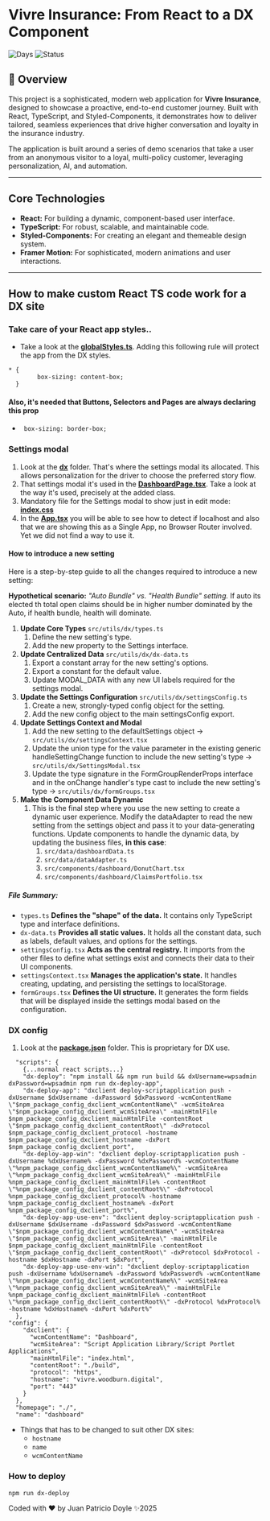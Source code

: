 # Vivre Insurance: From React to a DX Component

![Days](https://img.shields.io/static/v1?label=Working-Days&message=4&color=blue)
![Status](https://img.shields.io/static/v1?label=Done-Status&message=100%&color=green)
## 🚀 Overview

This project is a sophisticated, modern web application for **Vivre Insurance**, designed to showcase a proactive, end-to-end customer journey. Built with React, TypeScript, and Styled-Components, it demonstrates how to deliver tailored, seamless experiences that drive higher conversation and loyalty in the insurance industry.

The application is built around a series of demo scenarios that take a user from an anonymous visitor to a loyal, multi-policy customer, leveraging personalization, AI, and automation.

---

## Core Technologies

* **React:** For building a dynamic, component-based user interface.
* **TypeScript:** For robust, scalable, and maintainable code.
* **Styled-Components:** For creating an elegant and themeable design system.
* **Framer Motion:** For sophisticated, modern animations and user interactions.


---

## How to make custom React TS code work for a DX site

### Take care of your React app styles..

* Take a look at the **[globalStyles.ts](src/styles/globalStyles.ts)**. Adding this following rule will protect the app from the DX styles.

```
* {
        box-sizing: content-box;
  }
  ```

#### Also, it's needed that Buttons, Selectors and Pages are always declaring this prop

- ``` box-sizing: border-box;```

### Settings modal

1. Look at the **[dx](src/utils/dx)** folder. That's where the settings modal its allocated. This allows personalization for the driver to choose the preferred story flow.
2. That settings modal it's used in the **[DashboardPage.tsx](src/pages/DashboardPage.tsx)**. Take a look at the way it's used, precisely at the added class.
3. Mandatory file for the Settings modal to show just in edit mode: **[index.css](src/index.css)**
4. In the **[App.tsx](src/App.tsx)** you will be able to see how to detect if localhost and also that we are showing this as a Single App, no Browser Router involved. Yet we did not find a way to use it.

#### How to introduce a new setting

Here is a step-by-step guide to all the changes required to introduce a new setting:

**Hypothetical scenario:** _"Auto Bundle" vs. "Health Bundle" setting._ If auto its elected th total open claims should be in higher number dominated by the Auto, if health bundle, health will dominate.

1. **Update Core Types** `src/utils/dx/types.ts`
   1. Define the new setting's type. 
   2. Add the new property to the Settings interface.
2. **Update Centralized Data** `src/utils/dx/dx-data.ts`
   1. Export a constant array for the new setting's options.
   2. Export a constant for the default value.
   3. Update MODAL_DATA with any new UI labels required for the settings modal.
3. **Update the Settings Configuration** `src/utils/dx/settingsConfig.ts`
   1. Create a new, strongly-typed config object for the setting.
   2. Add the new config object to the main settingsConfig export.
4. **Update Settings Context and Modal**
   1. Add the new setting to the defaultSettings object -> `src/utils/dx/settingsContext.tsx`
   2. Update the union type for the value parameter in the existing generic handleSettingChange function to include the new setting's type -> `src/utils/dx/SettingsModal.tsx`
   3. Update the type signature in the FormGroupRenderProps interface and in the onChange handler's type cast to include the new setting's type -> `src/utils/dx/formGroups.tsx`
5. **Make the Component Data Dynamic**
   1. This is the final step where you use the new setting to create a dynamic user experience. Modify the dataAdapter to read the new setting from the settings object and pass it to your data-generating functions. Update components to handle the dynamic data, by updating the business files, **in this case**:
      1. `src/data/dashboardData.ts`
      2. `src/data/dataAdapter.ts`
      3. `src/components/dashboard/DonutChart.tsx`
      4. `src/components/dashboard/ClaimsPortfolio.tsx`

##### File Summary:

* `types.ts` **Defines the "shape" of the data.** It contains only TypeScript type and interface definitions.
* `dx-data.ts` **Provides all static values.** It holds all the constant data, such as labels, default values, and options for the settings.
* `settingsConfig.tsx` **Acts as the central registry.** It imports from the other files to define what settings exist and connects their data to their UI components.
* `settingsContext.tsx` **Manages the application's state.** It handles creating, updating, and persisting the settings to localStorage.
* `formGroups.tsx` **Defines the UI structure.** It generates the form fields that will be displayed inside the settings modal based on the configuration.


### DX config
1. Look at the **[package.json](package.json)** folder. This is proprietary for DX use.
```
  "scripts": {
    {...normal react scripts...}
    "dx-deploy": "npm install && npm run build && dxUsername=wpsadmin dxPassword=wpsadmin npm run dx-deploy-app",
    "dx-deploy-app": "dxclient deploy-scriptapplication push -dxUsername $dxUsername -dxPassword $dxPassword -wcmContentName \"$npm_package_config_dxclient_wcmContentName\" -wcmSiteArea \"$npm_package_config_dxclient_wcmSiteArea\" -mainHtmlFile $npm_package_config_dxclient_mainHtmlFile -contentRoot \"$npm_package_config_dxclient_contentRoot\" -dxProtocol $npm_package_config_dxclient_protocol -hostname $npm_package_config_dxclient_hostname -dxPort $npm_package_config_dxclient_port",
    "dx-deploy-app-win": "dxclient deploy-scriptapplication push -dxUsername %dxUsername% -dxPassword %dxPassword% -wcmContentName \"%npm_package_config_dxclient_wcmContentName%\" -wcmSiteArea \"%npm_package_config_dxclient_wcmSiteArea%\" -mainHtmlFile %npm_package_config_dxclient_mainHtmlFile% -contentRoot \"%npm_package_config_dxclient_contentRoot%\" -dxProtocol %npm_package_config_dxclient_protocol% -hostname %npm_package_config_dxclient_hostname% -dxPort %npm_package_config_dxclient_port%",
    "dx-deploy-app-use-env": "dxclient deploy-scriptapplication push -dxUsername $dxUsername -dxPassword $dxPassword -wcmContentName \"$npm_package_config_dxclient_wcmContentName\" -wcmSiteArea \"$npm_package_config_dxclient_wcmSiteArea\" -mainHtmlFile $npm_package_config_dxclient_mainHtmlFile -contentRoot \"$npm_package_config_dxclient_contentRoot\" -dxProtocol $dxProtocol -hostname $dxHostname -dxPort $dxPort",
    "dx-deploy-app-use-env-win": "dxclient deploy-scriptapplication push -dxUsername %dxUsername% -dxPassword %dxPassword% -wcmContentName \"%npm_package_config_dxclient_wcmContentName%\" -wcmSiteArea \"%npm_package_config_dxclient_wcmSiteArea%\" -mainHtmlFile %npm_package_config_dxclient_mainHtmlFile% -contentRoot \"%npm_package_config_dxclient_contentRoot%\" -dxProtocol %dxProtocol% -hostname %dxHostname% -dxPort %dxPort%"
  },
"config": {
    "dxclient": {
      "wcmContentName": "Dashboard",
      "wcmSiteArea": "Script Application Library/Script Portlet Applications",
      "mainHtmlFile": "index.html",
      "contentRoot": "./build",
      "protocol": "https",
      "hostname": "vivre.woodburn.digital",
      "port": "443"
    }
  },
  "homepage": "./",
  "name": "dashboard"
```
* Things that has to be changed to suit other DX sites:
  - ```hostname```
  - ```name```
  - ```wcmContentName```

### How to deploy

`npm run dx-deploy`

Coded with ❤️ by Juan Patricio Doyle ✨2025
